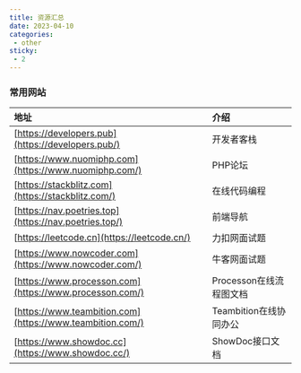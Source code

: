 ```yaml
---
title: 资源汇总
date: 2023-04-10
categories:
 - other
sticky:
 - 2
---
```


### 常用网站

| 地址                                                      | 介绍                    |
| :-------------------------------------------------------- | :---------------------- |
| [https://developers.pub](https://developers.pub/)         | 开发者客栈              |
| [https://www.nuomiphp.com](https://www.nuomiphp.com/)     | PHP论坛                 |
| [https://stackblitz.com](https://stackblitz.com/)         | 在线代码编程            |
| [https://nav.poetries.top](https://nav.poetries.top/)     | 前端导航                |
| [https://leetcode.cn](https://leetcode.cn/)               | 力扣网面试题            |
| [https://www.nowcoder.com](https://www.nowcoder.com/)     | 牛客网面试题            |
| [https://www.processon.com](https://www.processon.com/)   | Processon在线流程图文档 |
| [https://www.teambition.com](https://www.teambition.com/) | Teambition在线协同办公  |
| [https://www.showdoc.cc](https://www.showdoc.cc/)         | ShowDoc接口文档         |

